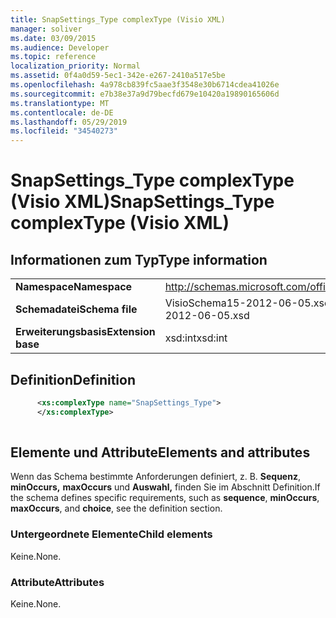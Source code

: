 ```yaml
---
title: SnapSettings_Type complexType (Visio XML)
manager: soliver
ms.date: 03/09/2015
ms.audience: Developer
ms.topic: reference
localization_priority: Normal
ms.assetid: 0f4a0d59-5ec1-342e-e267-2410a517e5be
ms.openlocfilehash: 4a978cb839fc5aae3f3548e30b6714cdea41026e
ms.sourcegitcommit: e7b38e37a9d79becfd679e10420a19890165606d
ms.translationtype: MT
ms.contentlocale: de-DE
ms.lasthandoff: 05/29/2019
ms.locfileid: "34540273"
---
```

# <a name="snapsettings_type-complextype-visio-xml"></a><span data-ttu-id="b6f80-102">SnapSettings_Type complexType (Visio XML)</span><span class="sxs-lookup"><span data-stu-id="b6f80-102">SnapSettings_Type complexType (Visio XML)</span></span>

## <a name="type-information"></a><span data-ttu-id="b6f80-103">Informationen zum Typ</span><span class="sxs-lookup"><span data-stu-id="b6f80-103">Type information</span></span>

|||
|:-----|:-----|
|<span data-ttu-id="b6f80-104">**Namespace**</span><span class="sxs-lookup"><span data-stu-id="b6f80-104">**Namespace**</span></span> <br/> |http://schemas.microsoft.com/office/visio/2011/1/core  <br/> |
|<span data-ttu-id="b6f80-105">**Schemadatei**</span><span class="sxs-lookup"><span data-stu-id="b6f80-105">**Schema file**</span></span> <br/> |<span data-ttu-id="b6f80-106">VisioSchema15-2012-06-05.xsd</span><span class="sxs-lookup"><span data-stu-id="b6f80-106">VisioSchema15-2012-06-05.xsd</span></span>  <br/> |
|<span data-ttu-id="b6f80-107">**Erweiterungsbasis**</span><span class="sxs-lookup"><span data-stu-id="b6f80-107">**Extension base**</span></span> <br/> |<span data-ttu-id="b6f80-108">xsd:int</span><span class="sxs-lookup"><span data-stu-id="b6f80-108">xsd:int</span></span>  <br/> |
   
## <a name="definition"></a><span data-ttu-id="b6f80-109">Definition</span><span class="sxs-lookup"><span data-stu-id="b6f80-109">Definition</span></span>

```XML
      <xs:complexType name="SnapSettings_Type">
      </xs:complexType>
      
```

## <a name="elements-and-attributes"></a><span data-ttu-id="b6f80-110">Elemente und Attribute</span><span class="sxs-lookup"><span data-stu-id="b6f80-110">Elements and attributes</span></span>

<span data-ttu-id="b6f80-111">Wenn das Schema bestimmte Anforderungen definiert, z. B. **Sequenz**, **minOccurs,** **maxOccurs** und **Auswahl,** finden Sie im Abschnitt Definition.</span><span class="sxs-lookup"><span data-stu-id="b6f80-111">If the schema defines specific requirements, such as **sequence**, **minOccurs**, **maxOccurs**, and **choice**, see the definition section.</span></span> 
  
### <a name="child-elements"></a><span data-ttu-id="b6f80-112">Untergeordnete Elemente</span><span class="sxs-lookup"><span data-stu-id="b6f80-112">Child elements</span></span>

<span data-ttu-id="b6f80-113">Keine.</span><span class="sxs-lookup"><span data-stu-id="b6f80-113">None.</span></span>
  
### <a name="attributes"></a><span data-ttu-id="b6f80-114">Attribute</span><span class="sxs-lookup"><span data-stu-id="b6f80-114">Attributes</span></span>

<span data-ttu-id="b6f80-115">Keine.</span><span class="sxs-lookup"><span data-stu-id="b6f80-115">None.</span></span>
  

